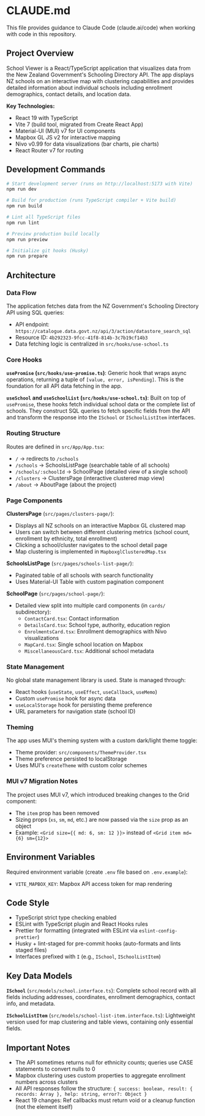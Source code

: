 # CLAUDE.md

This file provides guidance to Claude Code (claude.ai/code) when working with code in this repository.

## Project Overview

School Viewer is a React/TypeScript application that visualizes data from the New Zealand Government's Schooling Directory API. The app displays NZ schools on an interactive map with clustering capabilities and provides detailed information about individual schools including enrollment demographics, contact details, and location data.

**Key Technologies:**
- React 19 with TypeScript
- Vite 7 (build tool, migrated from Create React App)
- Material-UI (MUI) v7 for UI components
- Mapbox GL JS v2 for interactive mapping
- Nivo v0.99 for data visualizations (bar charts, pie charts)
- React Router v7 for routing

## Development Commands

```bash
# Start development server (runs on http://localhost:5173 with Vite)
npm run dev

# Build for production (runs TypeScript compiler + Vite build)
npm run build

# Lint all TypeScript files
npm run lint

# Preview production build locally
npm run preview

# Initialize git hooks (Husky)
npm run prepare
```

## Architecture

### Data Flow

The application fetches data from the NZ Government's Schooling Directory API using SQL queries:
- API endpoint: `https://catalogue.data.govt.nz/api/3/action/datastore_search_sql`
- Resource ID: `4b292323-9fcc-41f8-814b-3c7b19cf14b3`
- Data fetching logic is centralized in `src/hooks/use-school.ts`

### Core Hooks

**`usePromise` (`src/hooks/use-promise.ts`)**: Generic hook that wraps async operations, returning a tuple of `[value, error, isPending]`. This is the foundation for all API data fetching in the app.

**`useSchool` and `useSchoolList` (`src/hooks/use-school.ts`)**: Built on top of `usePromise`, these hooks fetch individual school data or the complete list of schools. They construct SQL queries to fetch specific fields from the API and transform the response into the `ISchool` or `ISchoolListItem` interfaces.

### Routing Structure

Routes are defined in `src/App/App.tsx`:
- `/` → redirects to `/schools`
- `/schools` → SchoolsListPage (searchable table of all schools)
- `/schools/:schoolId` → SchoolPage (detailed view of a single school)
- `/clusters` → ClustersPage (interactive clustered map view)
- `/about` → AboutPage (about the project)

### Page Components

**ClustersPage** (`src/pages/clusters-page/`):
- Displays all NZ schools on an interactive Mapbox GL clustered map
- Users can switch between different clustering metrics (school count, enrollment by ethnicity, total enrollment)
- Clicking a school/cluster navigates to the school detail page
- Map clustering is implemented in `MapboxglClusteredMap.tsx`

**SchoolsListPage** (`src/pages/schools-list-page/`):
- Paginated table of all schools with search functionality
- Uses Material-UI Table with custom pagination component

**SchoolPage** (`src/pages/school-page/`):
- Detailed view split into multiple card components (in `cards/` subdirectory):
  - `ContactCard.tsx`: Contact information
  - `DetailsCard.tsx`: School type, authority, education region
  - `EnrolmentsCard.tsx`: Enrollment demographics with Nivo visualizations
  - `MapCard.tsx`: Single school location on Mapbox
  - `MiscellaneousCard.tsx`: Additional school metadata

### State Management

No global state management library is used. State is managed through:
- React hooks (`useState`, `useEffect`, `useCallback`, `useMemo`)
- Custom `usePromise` hook for async data
- `useLocalStorage` hook for persisting theme preference
- URL parameters for navigation state (school ID)

### Theming

The app uses MUI's theming system with a custom dark/light theme toggle:
- Theme provider: `src/components/ThemeProvider.tsx`
- Theme preference persisted to localStorage
- Uses MUI's `createTheme` with custom color schemes

### MUI v7 Migration Notes

The project uses MUI v7, which introduced breaking changes to the Grid component:
- The `item` prop has been removed
- Sizing props (`xs`, `sm`, `md`, etc.) are now passed via the `size` prop as an object
- Example: `<Grid size={{ md: 6, sm: 12 }}>` instead of `<Grid item md={6} sm={12}>`

## Environment Variables

Required environment variable (create `.env` file based on `.env.example`):
- `VITE_MAPBOX_KEY`: Mapbox API access token for map rendering

## Code Style

- TypeScript strict type checking enabled
- ESLint with TypeScript plugin and React Hooks rules
- Prettier for formatting (integrated with ESLint via `eslint-config-prettier`)
- Husky + lint-staged for pre-commit hooks (auto-formats and lints staged files)
- Interfaces prefixed with `I` (e.g., `ISchool`, `ISchoolListItem`)

## Key Data Models

**`ISchool`** (`src/models/school.interface.ts`): Complete school record with all fields including addresses, coordinates, enrollment demographics, contact info, and metadata.

**`ISchoolListItem`** (`src/models/school-list-item.interface.ts`): Lightweight version used for map clustering and table views, containing only essential fields.

## Important Notes

- The API sometimes returns null for ethnicity counts; queries use CASE statements to convert nulls to 0
- Mapbox clustering uses custom properties to aggregate enrollment numbers across clusters
- All API responses follow the structure: `{ success: boolean, result: { records: Array }, help: string, error?: Object }`
- React 19 changes: Ref callbacks must return void or a cleanup function (not the element itself)
